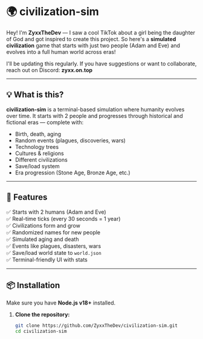 # 🌍 civilization-sim

Hey! I'm **ZyxxTheDev** — I saw a cool TikTok about a girl being the daughter of God and got inspired to create this project. So here's a **simulated civilization** game that starts with just two people (Adam and Eve) and evolves into a full human world across eras!

I'll be updating this regularly. If you have suggestions or want to collaborate, reach out on Discord: **zyxx.on.top**

---

## 💡 What is this?

**civilization-sim** is a terminal-based simulation where humanity evolves over time. It starts with 2 people and progresses through historical and fictional eras — complete with:

- Birth, death, aging
- Random events (plagues, discoveries, wars)
- Technology trees
- Cultures & religions
- Different civilizations
- Save/load system
- Era progression (Stone Age, Bronze Age, etc.)

---

## 🚀 Features

✅ Starts with 2 humans (Adam and Eve)  
✅ Real-time ticks (every 30 seconds = 1 year)  
✅ Civilizations form and grow  
✅ Randomized names for new people  
✅ Simulated aging and death  
✅ Events like plagues, disasters, wars  
✅ Save/load world state to `world.json`  
✅ Terminal-friendly UI with stats  

---

## 📦 Installation

Make sure you have **Node.js v18+** installed.

1. **Clone the repository:**
   ```bash
   git clone https://github.com/ZyxxTheDev/civilization-sim.git
   cd civilization-sim
